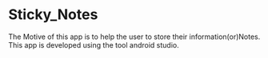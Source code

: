 # Sticky_Notes
The Motive of this app is to help the user to store their information(or)Notes.
This app is developed using the tool android studio.
